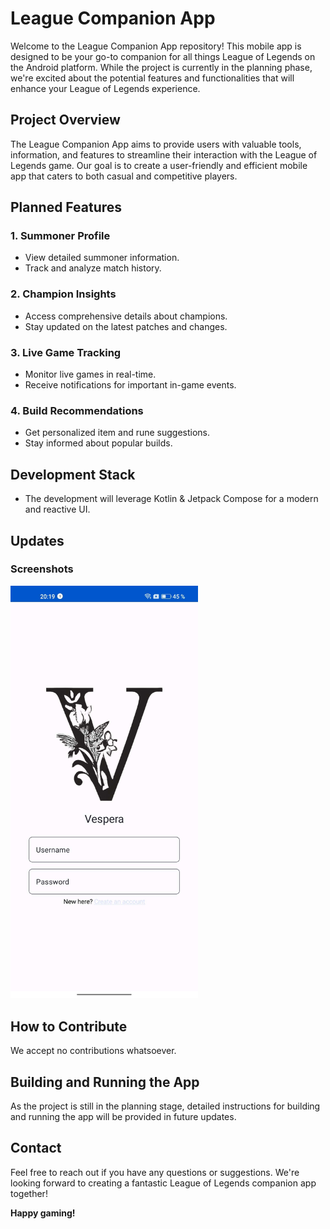 # League Companion App

Welcome to the League Companion App repository! 
This mobile app is designed to be your go-to companion for all things League of Legends on the Android platform. 
While the project is currently in the planning phase, we're excited about the potential features and functionalities that will enhance your League of Legends experience.

## Project Overview

The League Companion App aims to provide users with valuable tools, information, and features to streamline their interaction with the League of Legends game. 
Our goal is to create a user-friendly and efficient mobile app that caters to both casual and competitive players.

## Planned Features

### 1. Summoner Profile
- View detailed summoner information.
- Track and analyze match history.

### 2. Champion Insights
- Access comprehensive details about champions.
- Stay updated on the latest patches and changes.

### 3. Live Game Tracking
- Monitor live games in real-time.
- Receive notifications for important in-game events.

### 4. Build Recommendations
- Get personalized item and rune suggestions.
- Stay informed about popular builds.

## Development Stack

- The development will leverage Kotlin & Jetpack Compose for a modern and reactive UI.

## Updates

### Screenshots

<img src="screenshots/login-screen.jpg" width=300/>

## How to Contribute

We accept no contributions whatsoever.

## Building and Running the App

As the project is still in the planning stage, detailed instructions for building and running the app will be provided in future updates.

## Contact

Feel free to reach out if you have any questions or suggestions. We're looking forward to creating a fantastic League of Legends companion app together!

**Happy gaming!**
